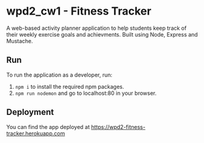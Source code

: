 # wpd2_cw1 - Fitness Tracker
A web-based activity planner application to help students keep track of their weekly exercise goals and achievments. Built using Node, Express and Mustache.

## Run
To run the application as a developer, run:
1. `npm i` to install the required npm packages.
2. `npm run nodemon` and go to localhost:80 in your browser.

## Deployment
You can find the app deployed at https://wpd2-fitness-tracker.herokuapp.com